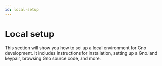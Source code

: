 ```yaml
---
id: local-setup
---
```


# Local setup
This section will show you how to set up a local environment for Gno development.
It includes instructions for installation, setting up a Gno.land keypair, 
browsing Gno source code, and more. 

